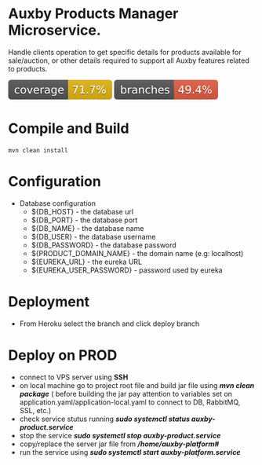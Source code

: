 # Auxby Products Manager Microservice.

Handle clients operation to get specific details for products available for sale/auction, or other details
required to support all Auxby features related to products.


![Coverage](badges/jacoco.svg) ![Branches](badges/branches.svg)


# Compile and Build

    mvn clean install

# Configuration

* Database configuration
    * ${DB_HOST} - the database url
    * ${DB_PORT} - the database port
    * ${DB_NAME} - the database name
    * ${DB_USER} - the database username
    * ${DB_PASSWORD} - the database password
    * ${PRODUCT_DOMAIN_NAME} - the domain name (e.g: localhost)
    * ${EUREKA_URL} - the eureka URL
    * ${EUREKA_USER_PASSWORD} - password used by eureka

# Deployment

* From Heroku select the branch and click deploy branch

# Deploy on PROD
- connect to VPS server using **SSH**
- on local machine go to project root file and build jar file using **_mvn clean package_** ( before building the jar pay attention to variables set on application.yaml/application-local.yaml to connect to DB, RabbitMQ, SSL, etc.)
- check service stutus running **_sudo systemctl status auxby-product.service_**
- stop the service **_sudo systemctl stop auxby-product.service_**
- copy/replace the server jar file from **_/home/auxby-platform#_**
- run the service using **_sudo systemctl start auxby-platform.service_**

